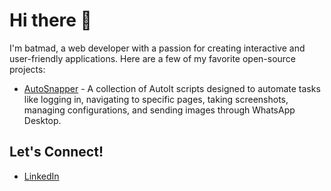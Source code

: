 # Hi there 👋

I'm batmad, a web developer with a passion for creating interactive and user-friendly applications. Here are a few of my favorite open-source projects:

- [AutoSnapper](https://github.com/batmad/autoit-auto-snapper) - A collection of AutoIt scripts designed to automate tasks like logging in, navigating to specific pages, taking screenshots, managing configurations, and sending images through WhatsApp Desktop.

## Let's Connect!
- [LinkedIn](https://www.linkedin.com/in/boby-rizki-atmadja-178a84178/)
